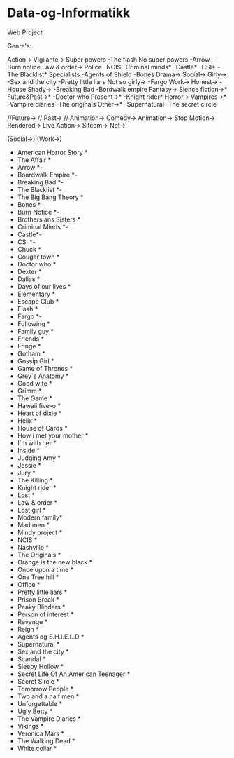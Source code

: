 Data-og-Informatikk
===================

Web Project

Genre's:

Action->
  Vigilante->
    Super powers
      -The flash
    No super powers
      -Arrow
      -Burn notice
  Law & order->
    Police
      -NCIS
      -Criminal minds*
      -Castle*
      -CSI*
      -The Blacklist*
    Specialists
      -Agents of Shield
      -Bones
Drama->
  Social->
    Girly->
      -Sex and the city
      -Pretty little liars
    Not so girly->
      -Fargo
  Work->
    Honest->
      -House
    Shady->
      -Breaking Bad
      -Bordwalk empire
Fantasy->
  Sience fiction->*
    Future&Past->*
      -Doctor who
    Present->*
      -Knight rider*
  Horror->
    Vampires->*
      -Vampire diaries
      -The originals
    Other->*
      -Supernatural
      -The secret circle
    
  //Future->
  // Past->
  // Animation->
Comedy->
  Animation->
    Stop Motion->
    Rendered->
  Live Action->
    Sitcom->
    Not->
  
  (Social->)
  (Work->)
  
  
- American Horror Story       *
- The Affair    *
- Arrow           *-
- Boardwalk Empire     *-
- Breaking Bad        *-
- The Blacklist       *-
- The Big Bang Theory *
- Bones           *-
- Burn Notice    *-
- Brothers ans Sisters   *
- Criminal Minds    *-
- Castle*-
- CSI   *-
- Chuck    *
- Cougar town   *
- Doctor who   *
- Dexter   *
- Dallas    *
- Days of our lives  *
- Elementary  *
- Escape Club  *
- Flash           *
- Fargo   *-
- Following   *
- Family guy    *
- Friends *
- Fringe   *
- Gotham   *
- Gossip Girl    *
- Game of Thrones   *
- Grey´s Anatomy    *
- Good wife   *
- Grimm   *
- The Game * 
- Hawaii five-o   *
- Heart of dixie   *
- Helix    *
- House of Cards        *
- How i met your mother *
- I´m with her  *
- Inside   *
- Judging Amy   *
- Jessie   *
- Jury    *
- The Killing  *
- Knight rider  *
- Lost        *
- Law & order *
- Lost girl *
- Modern family*
- Mad men *
- Mindy project *
- NCIS            *
- Nashville *
- The Originals *
- Orange is the new black *
- Once upon a time       *
- One Tree hill         *
- Office     *
- Pretty little liars    *
- Prison Break            *
- Peaky Blinders   *
- Person of interest   *
- Revenge  *
- Reign    *
- Agents og S.H.I.E.L.D   *
- Supernatural          *
- Sex and the city     *
- Scandal               *
- Sleepy Hollow        *
- Secret Life Of An American Teenager *
- Secret Sircle  *
- Tomorrow People   *
- Two and a half men  *
- Unforgettable  *
- Ugly Betty         *
- The Vampire Diaries  *
- Vikings              *
- Veronica Mars       *
- The Walking Dead      *
- White collar         *
